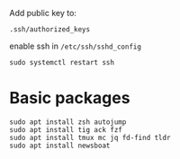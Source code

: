Add public key to:

`.ssh/authorized_keys`

enable ssh in `/etc/ssh/sshd_config`

    sudo systemctl restart ssh
    
# Basic packages

    sudo apt install zsh autojump
    sudo apt install tig ack fzf
    sudo apt install tmux mc jq fd-find tldr
    sudo apt install newsboat
